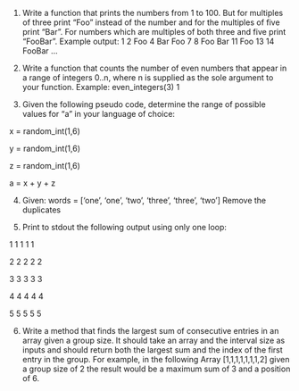 1. Write a function that prints the numbers from 1 to 100. But for multiples of three print “Foo” instead of the number
and for the multiples of five print “Bar”. For numbers which are multiples of both three and five print “FooBar”. Example
output: 1 2 Foo 4 Bar Foo 7 8 Foo Bar 11 Foo 13 14 FooBar …


2. Write a function that counts the number of even numbers that appear in a range of integers 0..n, where n is supplied
as the sole argument to your function. Example: even_integers(3) 1



3. Given the following pseudo code, determine the range of possible values for “a” in your language of choice:

x = random_int(1,6)

y = random_int(1,6)

z = random_int(1,6)

a = x + y + z



4. Given: words = [‘one’, ‘one’, ‘two’, ‘three’, ‘three’, ‘two’] Remove the duplicates



5. Print to stdout the following output using only one loop:

1 1 1 1 1

2 2 2 2 2

3 3 3 3 3

4 4 4 4 4

5 5 5 5 5



6. Write a method that finds the largest sum of consecutive entries in an array given a group size.  It should take an array and the interval size as inputs and should return both the largest sum and the index of the first entry in the group. For example, in the following Array [1,1,1,1,1,1,1,2] given a group size of 2 the result would be a maximum sum of 3 and a position of 6.




